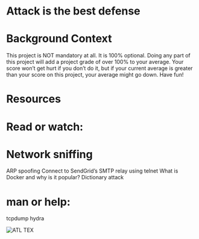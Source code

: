 # Attack is the best defense

# Background Context
This project is NOT mandatory at all. It is 100% optional. Doing any part of this project will add a project grade of over 100% to your average. Your score won’t get hurt if you don’t do it, but if your current average is greater than your score on this project, your average might go down. Have fun!

# Resources
# Read or watch:

# Network sniffing
ARP spoofing
Connect to SendGrid’s SMTP relay using telnet
What is Docker and why is it popular?
Dictionary attack
# man or help:

tcpdump
hydra

![ATL TEX](https://s3.amazonaws.com/alx-intranet.hbtn.io/uploads/medias/2020/9/01c5a1e3f29d290b188d34be5cf534d3255058a7.png?X-Amz-Algorithm=AWS4-HMAC-SHA256&X-Amz-Credential=AKIARDDGGGOUSBVO6H7D%2F20240327%2Fus-east-1%2Fs3%2Faws4_request&X-Amz-Date=20240327T122938Z&X-Amz-Expires=86400&X-Amz-SignedHeaders=host&X-Amz-Signature=b0793523ad26b8fe6b4e49abeabf75abffb549403c51270e2f1baaa4b29fd1c0)
